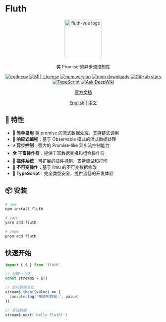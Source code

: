 # Fluth

<div align="center">
  <img src="https://fluthjs.github.io/fluth-doc/logo.svg" alt="fluth-vue logo" width="120" height="120">

  <p style="margin-top: 20px;">类 Promise 的异步流控制库</p>
</div>

<div align="center">

[![codecov](https://img.shields.io/codecov/c/github/fluthjs/fluth?style=flat)](https://codecov.io/gh/fluthjs/fluth)
[![MIT License](https://img.shields.io/badge/license-MIT-green.svg?style=flat)](https://github.com/fluthjs/fluth/blob/master/LICENSE)
[![npm version](https://img.shields.io/npm/v/fluth.svg?style=flat)](https://www.npmjs.com/package/fluth)
[![npm downloads](https://img.shields.io/npm/dm/fluth.svg?style=flat)](https://www.npmjs.com/package/fluth)
[![GitHub stars](https://img.shields.io/github/stars/fluthjs/fluth?style=flat)](https://github.com/fluthjs/fluth/stargazers)
[![TypeScript](https://img.shields.io/badge/TypeScript-ready-blue?style=flat&logo=typescript)](https://www.typescriptlang.org/)
[![Ask DeepWiki](https://deepwiki.com/badge.svg)](https://deepwiki.com/fluthjs/fluth)

<div align="center">

[官方文档](https://fluthjs.github.io/fluth-doc/index.html)

</div>

<div align="center">

[English](./README.md) | [中文](./README.cn.md)

</div>

</div>

## 🚀 特性

- **🤞 简单易用** 类 promise 的流式数据处理，支持链式调用
- **🔄 响应式编程**：基于 Observable 模式的流式数据处理
- **⚡ 异步控制**：强大的 Promise-like 异步流控制能力
- **🛠️ 丰富操作符**：提供丰富数据变换和组合操作符
- **🔌 插件系统**：可扩展的插件机制，支持调试和打印
- **💾 不可变操作**：基于 limu 的不可变数据修改
- **🎯 TypeScript**：完全类型安全，提供流畅的开发体验

## 📦 安装

```bash
# npm
npm install fluth

# yarn
yarn add fluth

# pnpm
pnpm add fluth
```

## 快速开始

```typescript
import { $ } from 'fluth'

// 创建一个流
const stream$ = $()

// 监听数据变化
stream$.then((value) => {
  console.log('接收到数据:', value)
})

// 发送数据
stream$.next('Hello Fluth!')
```
